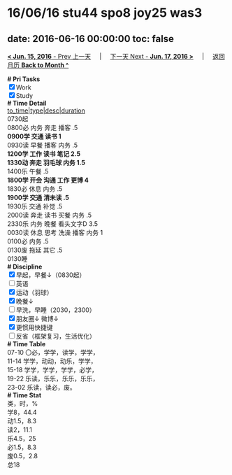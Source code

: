 # 16/06/16 stu44 spo8 joy25 was3

date: 2016-06-16 00:00:00
toc: false
---
[**< Jun. 15, 2016** - Prev 上一天](/lifelogs/2016/06/d15.md) &nbsp; &nbsp; | &nbsp; &nbsp; [下一天 Next - **Jun. 17, 2016 >**](/lifelogs/2016/06/d17.md) &nbsp; &nbsp; |  &nbsp; &nbsp; [返回月历 **Back to Month ^**](/lifelogs/2016/06/index.md)
<br/><div><b># Pri Tasks</b></div><div><input checked="true" type="checkbox"/>Work</div><div><input checked="true" type="checkbox"/>Study</div><div><b># Time Detail</b></div><div><u>to_time|type|desc|duration</u></div><div>0730起</div><div>0800必 内务 奔走 播客 .5</div><div><b>0900学 交通 读书 1</b></div><div>0930读 早餐 播客 内务 .5</div><div><b>1200学 工作 读书 笔记 2.5</b></div><div><b>1330动 奔走 羽毛球 内务 1.5</b></div><div>1400乐 午餐 .5</div><div><b>1800学 开会 沟通 工作 更博 4</b></div><div>1830必 休息 内务 .5</div><div><b>1900学 交通 清未读 .5</b></div><div>1930乐 交通 补觉 .5</div><div>2000读 奔走 读书 买餐 内务 .5</div><div>2330乐 内务 晚餐 看头文字D 3.5</div><div>0030读 休息 思考 洗澡 播客 内务 1</div><div>0100必 内务 .5</div><div>0130废 拖延 其它 .5</div><div>0130睡</div><div><b># Discipline</b></div><div><input checked="true" type="checkbox"/>早起，早餐↓（0830起）</div><div><input type="checkbox"/>英语</div><div><input checked="true" type="checkbox"/>运动（羽球）</div><div><input checked="true" type="checkbox"/>晚餐↓</div><div><input type="checkbox"/>早洗，早睡（2030，2300）</div><div><b><input checked="true" type="checkbox"/></b>朋友圈↓ 微博↓</div><div><input checked="true" type="checkbox"/>更惯用快捷键</div><div><input type="checkbox"/>反省（框架复习，生活优化）</div><div><b># Time Table</b></div><div>07-10 〇必，学学，读学，学学，</div><div>11-14 学学，动动，动乐，学学，</div><div>15-18 学学，学学，学学，必学，</div><div>19-22 乐读，乐乐，乐乐，乐乐，</div><div>23-02 乐读，读必，废。</div><div><b># Time Stat</b></div><div>类，时，%</div><div>学8，44.4</div><div>动1.5，8.3</div><div>读2，11.1</div><div>乐4.5，25</div><div>必1.5，8.3</div><div>废0.5，2.8</div><div>总18</div>
